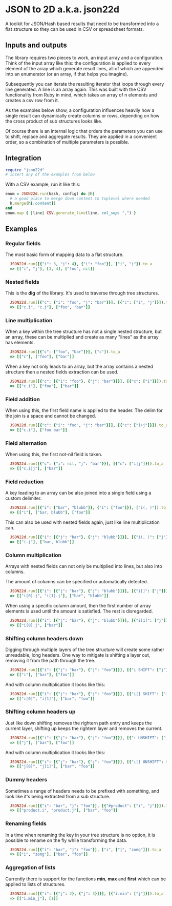 # JSON to 2D a.k.a. json22d

A toolkit for JSON/Hash based results that need to be transformed into a flat
structure so they can be used in CSV or spreadsheet formats.

## Inputs and outputs

The library requires two pieces to work, an input array and a configuration.
Think of the input array like this: the configuration is applied to every
element of the array which generate result lines, all of which are appended
into an enumerator (or an array, if that helps you imagine).

Subsequently you can iterate the resulting iterator that loops through every
line generated. A line is an array again. This was built with the CSV
functionality from Ruby in mind, which takes an array of n elements and
creates a csv row from it.

As the examples below show, a configuration influences heavily how a single
result can dynamically create columns or rows, depending on how the cross
product of sub structures looks like.

Of course there is an internal logic that orders the parameters you can use
to shift, replace and aggregate results. They are applied in a convenient
order, so a combination of multiple parameters is possible.

## Integration

```ruby
require "json22d"
# insert any of the examples from below
```

With a CSV example, run it like this:

```ruby
enum = JSON22d.run(hash, config) do |h|
  # a good place to merge down content to toplevel where needed
  h.merge(h[:content])
end
enum.map { |line| CSV.generate_line(line, col_sep: ",") }
```

## Examples

### Regular fields

The most basic form of mapping data to a flat structure.

```ruby
  JSON22d.run([{"i": 3, "j": 4}, {"i": "foo"}], ["i", "j"]).to_a
  => [["i", "j"], [3, 4], ["foo", nil]]
```

### Nested fields

This is the **dig** of the library. It's used to traverse through tree
structures.

```ruby
  JSON22d.run([{"c": {"i": "foo", "j": "bar"}}], [{"c": ["i", "j"]}]).to_a
  => [["c.i", "c.j"], ["foo", "bar"]]
```

### Line multiplication

When a key within the tree structure has not a single nested structure, but
an array, these can be multiplied and create as many "lines" as the array
has elements.

```ruby
  JSON22d.run([{"c": ["foo", "bar"]}], ["c"]).to_a
  => [["c"], ["foo"], ["bar"]]
```

When a key not only leads to an array, but the array contains a nested structure
then a nested fields extraction can be used.

```ruby
  JSON22d.run([{"c": [{"i": "foo"}, {"j": "bar"}]}], [{"c": ["i"]}]).to_a
  => [["c.i"], ["foo"], ["bar"]]
```

### Field addition

When using this, the first field name is applied to the header. The delim for
the join is a space and cannot be changed.

```ruby
  JSON22d.run([{"c": {"i": "foo", "j": "bar"}}], [{"c": ["i+j"]}]).to_a
  => [["c.i"], ["foo bar"]]
```

### Field alternation

When using this, the first not-nil field is taken.
```ruby
  JSON22d.run([{"c": {"i": nil, "j": "bar"}}], [{"c": ["i|j"]}]).to_a
  => [["c.i|j"], ["bar"]]
```

### Field reduction

A key leading to an array can be also joined into a single field using a custom
delimiter.

```ruby
  JSON22d.run([{"i": ["bar", "blubb"]}, {"i": ["foo"]}], ["i(, )"]).to_a
  => [["i"], ["bar, blubb"], ["foo"]]
```

This can also be used with nested fields again, just like line multiplication
can.

```ruby
  JSON22d.run([{"i": [{"j": "bar"}, {"j": "blubb"}]}], [{"i(, )": ["j"]}]).to_a
  => [["i.j"], ["bar, blubb"]]
```

### Column multiplication

Arrays with nested fields can not only be multiplied into lines, but also into
columns.

The amount of columns can be specified or automatically detected.

```ruby
  JSON22d.run([{"i": [{"j": "bar"}, {"j": "blubb"}]}], [{"i[]": ["j"]}]).to_a
  => [["i[0].j", "i[1].j"], ["bar", "blubb"]]
```

When using a specific column amount, then the first number of array elements is
used until the amount is satisfied. The rest is disregarded.

```ruby
  JSON22d.run([{"i": [{"j": "bar"}, {"j": "blubb"}]}], [{"i[1]": ["j"]}]).to_a
  => [["i[0].j", ["bar"]]
```

### Shifting column headers down

Digging through multiple layers of the tree structure will create some rather
unreadable, long headers. One way to mitigate is shifting a layer out, removing
it from the path through the tree.

```ruby
  JSON22d.run([{"i": [{"j": "bar"}, {"j": "foo"}]}], [{"i SHIFT": ["j"]}]).to_a
  => [["i"], ["bar"], ["foo"]]
```

And with column multiplication it looks like this:

```ruby
  JSON22d.run([{"i": [{"j": "bar"}, {"j": "foo"}]}], [{"i[] SHIFT": ["j"]}]).to_a
  => [["i[0]", "i[1]"], ["bar", "foo"]]
```

### Shifting column headers up

Just like down shifting removes the rightern path entry and keeps the current
layer, shifting up keeps the rightern layer and removes the current.

```ruby
  JSON22d.run([{"i": [{"j": "bar"}, {"j": "foo"}]}], [{"i UNSHIFT": ["j"]}]).to_a
  => [["j"], ["bar"], ["foo"]]
```

And with column multiplication it looks like this:

```ruby
  JSON22d.run([{"i": [{"j": "bar"}, {"j": "foo"}]}], [{"i[] UNSHIFT": ["j"]}]).to_a
  => [["j[0]", "j[1]"], ["bar", "foo"]]
```

### Dummy headers

Sometimes a range of headers needs to be prefixed with something, and look like
it's being extracted from a sub structure.

```ruby
  JSON22d.run([{"i": "bar", "j": "foo"}], [{"#product": ["i", "j"]}]).to_a
  => [["product.i", "product.j"], ["bar", "foo"]]
```

### Renaming fields

In a time when renaming the key in your tree structure is no option, it is
possible to rename on the fly while transforming the data.

```ruby
  JSON22d.run([{"i": "bar", "j": "foo"}], ["i", ["j", "zomg"]]).to_a
  => [["i", "zomg"], ["bar", "foo"]]
```

### Aggregation of lists

Currently there is support for the functions **min**, **max** and **first**
which can be applied to lists of structures.

```ruby
  JSON22d.run([{"i": [{"j": 2}, {"j": 3}]}], [{"i.min": ["j"]}]).to_a
  => [["i.min_j"], [1]]
```
